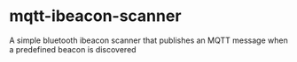 # mqtt-ibeacon-scanner
A simple bluetooth ibeacon scanner that publishes an MQTT message when a predefined beacon is discovered
